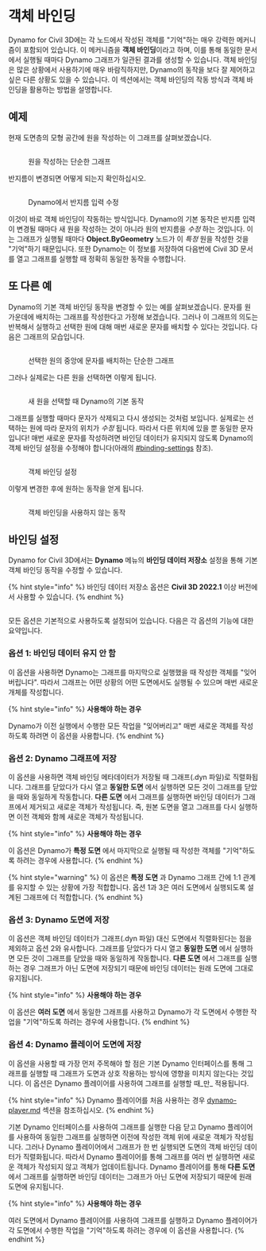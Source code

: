 # 객체 바인딩

Dynamo for Civil 3D에는 각 노드에서 작성된 객체를 "기억"하는 매우 강력한 메커니즘이 포함되어 있습니다. 이 메커니즘을 **객체 바인딩**이라고 하며, 이를 통해 동일한 문서에서 실행될 때마다 Dynamo 그래프가 일관된 결과를 생성할 수 있습니다. 객체 바인딩은 많은 상황에서 사용하기에 매우 바람직하지만, Dynamo의 동작을 보다 잘 제어하고 싶은 다른 상황도 있을 수 있습니다. 이 섹션에서는 객체 바인딩의 작동 방식과 객체 바인딩을 활용하는 방법을 설명합니다.

## 예제

현재 도면층의 모형 공간에 원을 작성하는 이 그래프를 살펴보겠습니다.

<figure><img src="../../.gitbook/assets/c3d-binding-create-circle.png" alt=""><figcaption><p>원을 작성하는 단순한 그래프</p></figcaption></figure>

반지름이 변경되면 어떻게 되는지 확인하십시오.

<figure><img src="../../.gitbook/assets/c3d-binding-change-radius.gif" alt=""><figcaption><p>Dynamo에서 반지름 입력 수정</p></figcaption></figure>

이것이 바로 객체 바인딩이 작동하는 방식입니다. Dynamo의 기본 동작은 반지름 입력이 변경될 때마다 새 원을 작성하는 것이 아니라 원의 반지름을 _수정_ 하는 것입니다. 이는 그래프가 실행될 때마다 **Object.ByGeometry** 노드가 이 _특정_ 원을 작성한 것을 "기억"하기 때문입니다. 또한 Dynamo는 이 정보를 저장하여 다음번에 Civil 3D 문서를 열고 그래프를 실행할 때 정확히 동일한 동작을 수행합니다.

## 또 다른 예

Dynamo의 기본 객체 바인딩 동작을 변경할 수 있는 예를 살펴보겠습니다. 문자를 원 가운데에 배치하는 그래프를 작성한다고 가정해 보겠습니다. 그러나 이 그래프의 의도는 반복해서 실행하고 선택한 원에 대해 매번 새로운 문자를 배치할 수 있다는 것입니다. 다음은 그래프의 모습입니다.

<figure><img src="../../.gitbook/assets/c3d-binding-create-text.png" alt=""><figcaption><p>선택한 원의 중앙에 문자를 배치하는 단순한 그래프</p></figcaption></figure>

그러나 실제로는 다른 원을 선택하면 이렇게 됩니다.

<figure><img src="../../.gitbook/assets/c3d-binding-select-circle.gif" alt=""><figcaption><p>새 원을 선택할 때 Dynamo의 기본 동작</p></figcaption></figure>

그래프를 실행할 때마다 문자가 삭제되고 다시 생성되는 것처럼 보입니다. 실제로는 선택하는 원에 따라 문자의 위치가 _수정_ 됩니다. 따라서 다른 위치에 있을 뿐 동일한 문자입니다! 매번 새로운 문자를 작성하려면 바인딩 데이터가 유지되지 않도록 Dynamo의 객체 바인딩 설정을 수정해야 합니다(아래의 [\#binding-settings](object-binding.md#binding-settings "mention") 참조).

<figure><img src="../../.gitbook/assets/Land_ServicePlacement_BindingSettings.png" alt=""><figcaption><p>객체 바인딩 설정</p></figcaption></figure>

이렇게 변경한 후에 원하는 동작을 얻게 됩니다.

<figure><img src="../../.gitbook/assets/c3d-binding-repeat-placement.gif" alt=""><figcaption><p>객체 바인딩을 사용하지 않는 동작</p></figcaption></figure>

## 바인딩 설정

Dynamo for Civil 3D에서는 **Dynamo** 메뉴의 **바인딩 데이터 저장소** 설정을 통해 기본 객체 바인딩 동작을 수정할 수 있습니다.

{% hint style="info" %} 바인딩 데이터 저장소 옵션은 **Civil 3D 2022.1** 이상 버전에서 사용할 수 있습니다. {% endhint %}

<figure><img src="../../.gitbook/assets/c3d-binding-settings (1).png" alt=""><figcaption></figcaption></figure>

모든 옵션은 기본적으로 사용하도록 설정되어 있습니다. 다음은 각 옵션의 기능에 대한 요약입니다.

### 옵션 1: 바인딩 데이터 유지 안 함

이 옵션을 사용하면 Dynamo는 그래프를 마지막으로 실행했을 때 작성한 객체를 "잊어버립니다". 따라서 그래프는 어떤 상황의 어떤 도면에서도 실행될 수 있으며 매번 새로운 개체를 작성합니다.

{% hint style="info" %} **사용해야 하는 경우**

Dynamo가 이전 실행에서 수행한 모든 작업을 "잊어버리고" 매번 새로운 객체를 작성하도록 하려면 이 옵션을 사용합니다. {% endhint %}

### 옵션 2: Dynamo 그래프에 저장

이 옵션을 사용하면 객체 바인딩 메타데이터가 저장될 때 그래프(.dyn 파일)로 직렬화됩니다. 그래프를 닫았다가 다시 열고 **동일한 도면** 에서 실행하면 모든 것이 그래프를 닫았을 때와 동일하게 작동합니다. **다른 도면** 에서 그래프를 실행하면 바인딩 데이터가 그래프에서 제거되고 새로운 객체가 작성됩니다. 즉, 원본 도면을 열고 그래프를 다시 실행하면 이전 객체와 함께 새로운 객체가 작성됩니다.

{% hint style="info" %} **사용해야 하는 경우**

이 옵션은 Dynamo가 **특정 도면** 에서 마지막으로 실행될 때 작성한 객체를 "기억"하도록 하려는 경우에 사용합니다. {% endhint %}

{% hint style="warning" %} 이 옵션은 **특정 도면** 과 Dynamo 그래프 간에 1:1 관계를 유지할 수 있는 상황에 가장 적합합니다. 옵션 1과 3은 여러 도면에서 실행되도록 설계된 그래프에 더 적합합니다. {% endhint %}

### 옵션 3: Dynamo 도면에 저장

이 옵션은 객체 바인딩 데이터가 그래프(.dyn 파일) 대신 도면에서 직렬화된다는 점을 제외하고 옵션 2와 유사합니다. 그래프를 닫았다가 다시 열고 **동일한 도면** 에서 실행하면 모든 것이 그래프를 닫았을 때와 동일하게 작동합니다. **다른 도면** 에서 그래프를 실행하는 경우 그래프가 아닌 도면에 저장되기 때문에 바인딩 데이터는 원래 도면에 그대로 유지됩니다.

{% hint style="info" %} **사용해야 하는 경우**

이 옵션은 **여러 도면** 에서 동일한 그래프를 사용하고 Dynamo가 각 도면에서 수행한 작업을 "기억"하도록 하려는 경우에 사용합니다. {% endhint %}

### 옵션 4: Dynamo 플레이어 도면에 저장

이 옵션을 사용할 때 가장 먼저 주목해야 할 점은 기본 Dynamo 인터페이스를 통해 그래프를 실행할 때 그래프가 도면과 상호 작용하는 방식에 영향을 미치지 않는다는 것입니다. 이 옵션은 Dynamo 플레이어를 사용하여 그래프를 실행할 때_만_ 적용됩니다.

{% hint style="info" %} Dynamo 플레이어를 처음 사용하는 경우 [dynamo-player.md](../dynamo-player.md "mention") 섹션을 참조하십시오. {% endhint %}

기본 Dynamo 인터페이스를 사용하여 그래프를 실행한 다음 닫고 Dynamo 플레이어를 사용하여 동일한 그래프를 실행하면 이전에 작성한 객체 위에 새로운 객체가 작성됩니다. 그러나 Dynamo 플레이어에서 그래프가 한 번 실행되면 도면의 객체 바인딩 데이터가 직렬화됩니다. 따라서 Dynamo 플레이어를 통해 그래프를 여러 번 실행하면 새로운 객체가 작성되지 않고 객체가 업데이트됩니다. Dynamo 플레이어를 통해 **다른 도면** 에서 그래프를 실행하면 바인딩 데이터는 그래프가 아닌 도면에 저장되기 때문에 원래 도면에 유지됩니다.

{% hint style="info" %} **사용해야 하는 경우**

여러 도면에서 Dynamo 플레이어를 사용하여 그래프를 실행하고 Dynamo 플레이어가 각 도면에서 수행한 작업을 "기억"하도록 하려는 경우에 이 옵션을 사용합니다. {% endhint %}
